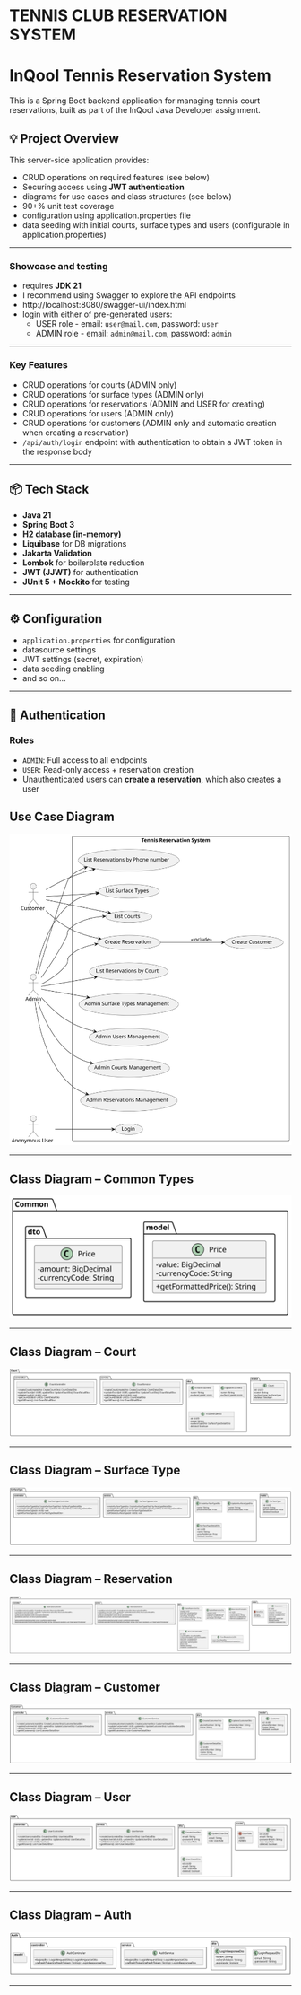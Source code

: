 # **TENNIS CLUB RESERVATION SYSTEM**

# InQool Tennis Reservation System

This is a Spring Boot backend application for managing tennis court reservations, built as part of the InQool Java
Developer assignment.

## 💡 Project Overview

This server-side application provides:

- CRUD operations on required features (see below)
- Securing access using **JWT authentication**
- diagrams for use cases and class structures (see below)
- 90+% unit test coverage
- configuration using application.properties file
- data seeding with initial courts, surface types and users (configurable in application.properties)

---

### Showcase and testing

- requires **JDK 21**
- I recommend using Swagger to explore the API endpoints
- http://localhost:8080/swagger-ui/index.html
- login with either of pre-generated users:
    - USER role - email: `user@mail.com`, password: `user`
    - ADMIN role - email: `admin@mail.com`, password: `admin`

---

### Key Features

- CRUD operations for courts (ADMIN only)
- CRUD operations for surface types (ADMIN only)
- CRUD operations for reservations (ADMIN and USER for creating)
- CRUD operations for users (ADMIN only)
- CRUD operations for customers (ADMIN only and automatic creation when creating a reservation)
- `/api/auth/login` endpoint with authentication to obtain a JWT token in the response body

---

## 📦 Tech Stack

- **Java 21**
- **Spring Boot 3**
- **H2 database (in-memory)**
- **Liquibase** for DB migrations
- **Jakarta Validation**
- **Lombok** for boilerplate reduction
- **JWT (JJWT)** for authentication
- **JUnit 5 + Mockito** for testing

---

## ⚙️ Configuration

- `application.properties` for configuration
- datasource settings
- JWT settings (secret, expiration)
- data seeding enabling
- and so on...

---

## 🔐 Authentication

### Roles

- `ADMIN`: Full access to all endpoints
- `USER`: Read-only access + reservation creation
- Unauthenticated users can **create a reservation**, which also creates a user

## Use Case Diagram

![Use Case](docs/diagram-img/usecase.svg)

---

## Class Diagram – Common Types

![Common](docs/diagram-img/class-common.svg)

---

## Class Diagram – Court

![Court](docs/diagram-img/class-court.svg)

---

## Class Diagram – Surface Type

![Surface Type](docs/diagram-img/class-surfaceType.svg)

---

## Class Diagram – Reservation

![Reservation](docs/diagram-img/class-reservation.svg)

---

## Class Diagram – Customer

![Customer](docs/diagram-img/class-customer.svg)

---

## Class Diagram – User

![User](docs/diagram-img/class-user.svg)

---

## Class Diagram – Auth

![Auth](docs/diagram-img/class-auth.svg)

---

